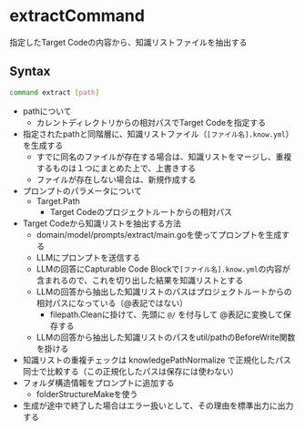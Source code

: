 # extractCommand

指定したTarget Codeの内容から、知識リストファイルを抽出する

## Syntax

```bash
command extract [path]
```

* pathについて
  * カレントディレクトリからの相対パスでTarget Codeを指定する
* 指定されたpathと同階層に、知識リストファイル（`[ファイル名].know.yml`）を生成する
  * すでに同名のファイルが存在する場合は、知識リストをマージし、重複するものは１つにまとめた上で、上書きする
  * ファイルが存在しない場合は、新規作成する
* プロンプトのパラメータについて
  * Target.Path
    * Target Codeのプロジェクトルートからの相対パス
* Target Codeから知識リストを抽出する方法
  * domain/model/prompts/extract/main.goを使ってプロンプトを生成する
  * LLMにプロンプトを送信する
  * LLMの回答にCapturable Code Blockで`[ファイル名].know.yml`の内容が含まれるので、これを切り出した結果を知識リストとする
  * LLMの回答から抽出した知識リストのパスはプロジェクトルートからの相対パスになっている（@表記ではない）
    * filepath.Cleanに掛けて、先頭に `@/` を付与して @表記に変換して保存する
  * LLMの回答から抽出した知識リストのパスをutil/pathのBeforeWrite関数を掛ける
* 知識リストの重複チェックは knowledgePathNormalize で正規化したパス同士で比較する（この正規化したパスは保存には使わない）
* フォルダ構造情報をプロンプトに追加する
  * folderStructureMakeを使う
* 生成が途中で終了した場合はエラー扱いとして、その理由を標準出力に出力する